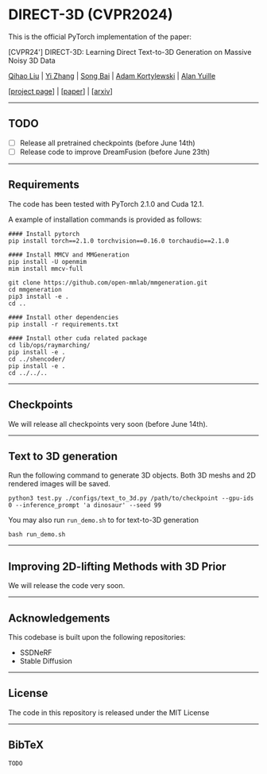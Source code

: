 # DIRECT-3D (CVPR2024)
This is the official PyTorch implementation of the paper:

[CVPR24'] DIRECT-3D: Learning Direct Text-to-3D Generation on Massive Noisy 3D Data

[Qihao Liu](https://qihao067.github.io/) | [Yi Zhang](https://edz-o.github.io/) | [Song Bai](https://songbai.site/) | [Adam Kortylewski](https://gvrl.mpi-inf.mpg.de/) | [Alan Yuille](https://cogsci.jhu.edu/directory/alan-yuille/) 

[[project page]()] | [[paper]()] | [[arxiv]()]

______

## TODO

- [ ] Release all pretrained checkpoints (before June 14th)
- [ ] Release code to improve DreamFusion (before June 23th)

______

## Requirements

The code has been tested with PyTorch 2.1.0 and Cuda 12.1.

A example of installation commands is provided as follows:

```
#### Install pytorch
pip install torch==2.1.0 torchvision==0.16.0 torchaudio==2.1.0

#### Install MMCV and MMGeneration
pip install -U openmim
mim install mmcv-full

git clone https://github.com/open-mmlab/mmgeneration.git
cd mmgeneration
pip3 install -e .
cd ..

#### Install other dependencies
pip install -r requirements.txt

#### Install other cuda related package
cd lib/ops/raymarching/
pip install -e .
cd ../shencoder/
pip install -e .
cd ../../..
```



______

## Checkpoints

We will release all checkpoints very soon (before June 14th). 



______

## Text to 3D generation

Run the following command to generate 3D objects. Both 3D meshs and 2D rendered images will be saved.

```
python3 test.py ./configs/text_to_3d.py /path/to/checkpoint --gpu-ids 0 --inference_prompt 'a dinosaur' --seed 99
```

You may also run  `run_demo.sh` to for text-to-3D generation

```
bash run_demo.sh
```



______

## Improving 2D-lifting Methods with 3D Prior

We will release the code very soon. 

______

## Acknowledgements

This codebase is built upon the following repositories:

- SSDNeRF
- Stable Diffusion

____________

## License

The code in this repository is released under the MIT License

______

## BibTeX

```
TODO
```

